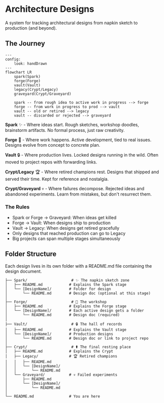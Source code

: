 # Architecture Designs

A system for tracking architectural designs from napkin sketch to production (and beyond).

## The Journey

```mermaid
---
config: 
    look: handDrawn
---
flowchart LR
    spark(Spark)
    forge(Forge)
    vault(Vault)
    legacy(Crypt/Legacy)
    graveyard(Crypt/Graveyard)

    spark -- from rough idea to active work in progress --> forge
    forge -- from work in progress to prod --> vault
    vault -- old or retired --> legacy
    vault -- discarded or rejected --> graveyard
```

**Spark** ✨ - Where ideas start.
Rough sketches, workshop doodles, brainstorm artifacts.
No formal process, just raw creativity.

**Forge** 🔨 - Where work happens.
Active development, tied to real issues.
Designs evolve from concept to concrete plan.

**Vault** 🔒 - Where production lives.
Locked designs running in the wild.
Often moved to project repos with forwarding links.

**Crypt/Legacy** 🏆 - Where retired champions rest.
Designs that shipped and served their time.
Kept for reference and nostalgia.

**Crypt/Graveyard** 💀 - Where failures decompose.
Rejected ideas and abandoned experiments.
Learn from mistakes, but don't resurrect them.

### The Rules

- Spark or Forge → Graveyard: When ideas get killed
- Forge → Vault: When designs ship to production  
- Vault → Legacy: When designs get retired gracefully
- Only designs that reached production can go to Legacy
- Big projects can span multiple stages simultaneously

## Folder Structure

Each design lives in its own folder with a README.md file containing the design document.

```
├── Spark/                    # ✨ The napkin sketch zone
│   ├── README.md            # Explains the Spark stage
│   └── [DesignName]/        # Folder for design
│       └── README.md        # Design doc (optional at this stage)
│
├── Forge/                    # 🔨 The workshop
│   ├── README.md            # Explains the Forge stage
│   └── [DesignName]/        # Each active design gets a folder
│       └── README.md        # Design doc (required)
│
├── Vault/                    # 🔒 The hall of records
│   ├── README.md            # Explains the Vault stage
│   └── [DesignName]/        # Production designs
│       └── README.md        # Design doc or link to project repo
│
├── Crypt/                    # ⚰️ The final resting place
│   ├── README.md            # Explains the Crypt
│   ├── Legacy/              # 🏆 Retired champions
│   │   ├── README.md
│   │   └── [DesignName]/
│   │       └── README.md
│   └── Graveyard/           # 💀 Failed experiments
│       ├── README.md
│       └── [DesignName]/
│           └── README.md
│
└── README.md                # You are here
```
